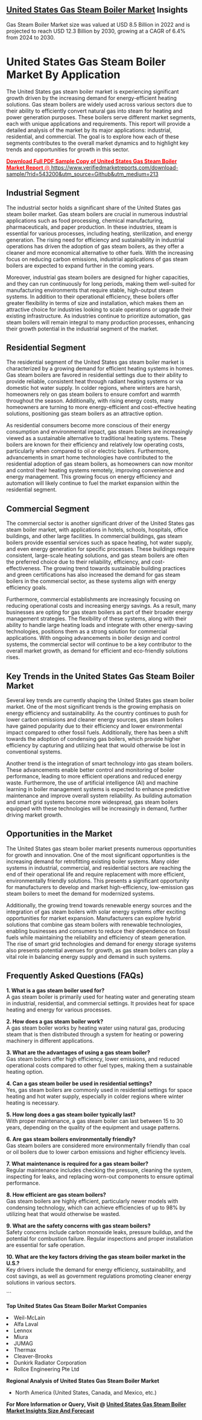 <h2><a href="https://www.verifiedmarketreports.com/download-sample/?rid=543200&amp;utm_source=Github&amp;utm_medium=213" target="_blank">United States Gas Steam Boiler Market</a> Insights</h2><p>Gas Steam Boiler Market size was valued at USD 8.5 Billion in 2022 and is projected to reach USD 12.3 Billion by 2030, growing at a CAGR of 6.4% from 2024 to 2030.</p><p><h1>United States Gas Steam Boiler Market By Application</h1><p>The United States gas steam boiler market is experiencing significant growth driven by the increasing demand for energy-efficient heating solutions. Gas steam boilers are widely used across various sectors due to their ability to efficiently convert natural gas into steam for heating and power generation purposes. These boilers serve different market segments, each with unique applications and requirements. This report will provide a detailed analysis of the market by its major applications: industrial, residential, and commercial. The goal is to explore how each of these segments contributes to the overall market dynamics and to highlight key trends and opportunities for growth in this sector. <a href="#"><p><span class=""><span style="color: #ff0000;"><strong>Download Full PDF Sample Copy of United States Gas Steam Boiler Market Report</strong> @ </span><a href="https://www.verifiedmarketreports.com/download-sample/?rid=543200&amp;utm_source=Github&amp;utm_medium=213" target="_blank">https://www.verifiedmarketreports.com/download-sample/?rid=543200&amp;utm_source=Github&amp;utm_medium=213</a></span></p></a></p><h2>Industrial Segment</h2><p>The industrial sector holds a significant share of the United States gas steam boiler market. Gas steam boilers are crucial in numerous industrial applications such as food processing, chemical manufacturing, pharmaceuticals, and paper production. In these industries, steam is essential for various processes, including heating, sterilization, and energy generation. The rising need for efficiency and sustainability in industrial operations has driven the adoption of gas steam boilers, as they offer a cleaner and more economical alternative to other fuels. With the increasing focus on reducing carbon emissions, industrial applications of gas steam boilers are expected to expand further in the coming years.</p><p>Moreover, industrial gas steam boilers are designed for higher capacities, and they can run continuously for long periods, making them well-suited for manufacturing environments that require stable, high-output steam systems. In addition to their operational efficiency, these boilers offer greater flexibility in terms of size and installation, which makes them an attractive choice for industries looking to scale operations or upgrade their existing infrastructure. As industries continue to prioritize automation, gas steam boilers will remain integral to many production processes, enhancing their growth potential in the industrial segment of the market.</p><h2>Residential Segment</h2><p>The residential segment of the United States gas steam boiler market is characterized by a growing demand for efficient heating systems in homes. Gas steam boilers are favored in residential settings due to their ability to provide reliable, consistent heat through radiant heating systems or via domestic hot water supply. In colder regions, where winters are harsh, homeowners rely on gas steam boilers to ensure comfort and warmth throughout the season. Additionally, with rising energy costs, many homeowners are turning to more energy-efficient and cost-effective heating solutions, positioning gas steam boilers as an attractive option.</p><p>As residential consumers become more conscious of their energy consumption and environmental impact, gas steam boilers are increasingly viewed as a sustainable alternative to traditional heating systems. These boilers are known for their efficiency and relatively low operating costs, particularly when compared to oil or electric boilers. Furthermore, advancements in smart home technologies have contributed to the residential adoption of gas steam boilers, as homeowners can now monitor and control their heating systems remotely, improving convenience and energy management. This growing focus on energy efficiency and automation will likely continue to fuel the market expansion within the residential segment.</p><h2>Commercial Segment</h2><p>The commercial sector is another significant driver of the United States gas steam boiler market, with applications in hotels, schools, hospitals, office buildings, and other large facilities. In commercial buildings, gas steam boilers provide essential services such as space heating, hot water supply, and even energy generation for specific processes. These buildings require consistent, large-scale heating solutions, and gas steam boilers are often the preferred choice due to their reliability, efficiency, and cost-effectiveness. The growing trend towards sustainable building practices and green certifications has also increased the demand for gas steam boilers in the commercial sector, as these systems align with energy efficiency goals.</p><p>Furthermore, commercial establishments are increasingly focusing on reducing operational costs and increasing energy savings. As a result, many businesses are opting for gas steam boilers as part of their broader energy management strategies. The flexibility of these systems, along with their ability to handle large heating loads and integrate with other energy-saving technologies, positions them as a strong solution for commercial applications. With ongoing advancements in boiler design and control systems, the commercial sector will continue to be a key contributor to the overall market growth, as demand for efficient and eco-friendly solutions rises.</p><h2>Key Trends in the United States Gas Steam Boiler Market</h2><p>Several key trends are currently shaping the United States gas steam boiler market. One of the most significant trends is the growing emphasis on energy efficiency and sustainability. As the country continues to push for lower carbon emissions and cleaner energy sources, gas steam boilers have gained popularity due to their efficiency and lower environmental impact compared to other fossil fuels. Additionally, there has been a shift towards the adoption of condensing gas boilers, which provide higher efficiency by capturing and utilizing heat that would otherwise be lost in conventional systems.</p><p>Another trend is the integration of smart technology into gas steam boilers. These advancements enable better control and monitoring of boiler performance, leading to more efficient operations and reduced energy waste. Furthermore, the use of artificial intelligence (AI) and machine learning in boiler management systems is expected to enhance predictive maintenance and improve overall system reliability. As building automation and smart grid systems become more widespread, gas steam boilers equipped with these technologies will be increasingly in demand, further driving market growth.</p><h2>Opportunities in the Market</h2><p>The United States gas steam boiler market presents numerous opportunities for growth and innovation. One of the most significant opportunities is the increasing demand for retrofitting existing boiler systems. Many older systems in industrial, commercial, and residential sectors are reaching the end of their operational life and require replacement with more efficient, environmentally friendly solutions. This presents a significant opportunity for manufacturers to develop and market high-efficiency, low-emission gas steam boilers to meet the demand for modernized systems.</p><p>Additionally, the growing trend towards renewable energy sources and the integration of gas steam boilers with solar energy systems offer exciting opportunities for market expansion. Manufacturers can explore hybrid solutions that combine gas steam boilers with renewable technologies, enabling businesses and consumers to reduce their dependence on fossil fuels while maintaining the reliability and efficiency of steam generation. The rise of smart grid technologies and demand for energy storage systems also presents potential avenues for growth, as gas steam boilers can play a vital role in balancing energy supply and demand in such systems.</p><h2>Frequently Asked Questions (FAQs)</h2><p><strong>1. What is a gas steam boiler used for?</strong><br>A gas steam boiler is primarily used for heating water and generating steam in industrial, residential, and commercial settings. It provides heat for space heating and energy for various processes.</p><p><strong>2. How does a gas steam boiler work?</strong><br>A gas steam boiler works by heating water using natural gas, producing steam that is then distributed through a system for heating or powering machinery in different applications.</p><p><strong>3. What are the advantages of using a gas steam boiler?</strong><br>Gas steam boilers offer high efficiency, lower emissions, and reduced operational costs compared to other fuel types, making them a sustainable heating option.</p><p><strong>4. Can a gas steam boiler be used in residential settings?</strong><br>Yes, gas steam boilers are commonly used in residential settings for space heating and hot water supply, especially in colder regions where winter heating is necessary.</p><p><strong>5. How long does a gas steam boiler typically last?</strong><br>With proper maintenance, a gas steam boiler can last between 15 to 30 years, depending on the quality of the equipment and usage patterns.</p><p><strong>6. Are gas steam boilers environmentally friendly?</strong><br>Gas steam boilers are considered more environmentally friendly than coal or oil boilers due to lower carbon emissions and higher efficiency levels.</p><p><strong>7. What maintenance is required for a gas steam boiler?</strong><br>Regular maintenance includes checking the pressure, cleaning the system, inspecting for leaks, and replacing worn-out components to ensure optimal performance.</p><p><strong>8. How efficient are gas steam boilers?</strong><br>Gas steam boilers are highly efficient, particularly newer models with condensing technology, which can achieve efficiencies of up to 98% by utilizing heat that would otherwise be wasted.</p><p><strong>9. What are the safety concerns with gas steam boilers?</strong><br>Safety concerns include carbon monoxide leaks, pressure buildup, and the potential for combustion failure. Regular inspections and proper installation are essential for safe operation.</p><p><strong>10. What are the key factors driving the gas steam boiler market in the U.S.?</strong><br>Key drivers include the demand for energy efficiency, sustainability, and cost savings, as well as government regulations promoting cleaner energy solutions in various sectors.</p>```</p><p><strong>Top United States Gas Steam Boiler Market Companies</strong></p><div data-test-id=""><p><li>Weil-McLain</li><li> Alfa Laval</li><li> Lennox</li><li> Miura</li><li> JUMAG</li><li> Thermax</li><li> Cleaver-Brooks</li><li> Dunkirk Radiator Corporation</li><li> Rollce Engineering Pte Ltd</li></p><div><strong>Regional Analysis of&nbsp;United States Gas Steam Boiler Market</strong></div><ul><li dir="ltr"><p dir="ltr">North America&nbsp;(United States, Canada, and Mexico, etc.)</p></li></ul><p><strong>For More Information or Query, Visit @&nbsp;</strong><strong><a href="https://www.verifiedmarketreports.com/product/gas-steam-boiler-market/?utm_source=Github&amp;utm_medium=213" target="_blank">United States Gas Steam Boiler Market Insights Size And Forecast</a></strong></p></div>
